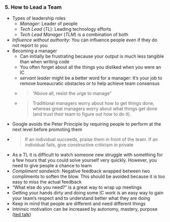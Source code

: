 ### 5. How to Lead a Team

* Types of leadership roles
    * *Manager*: Leader of people
    * *Tech Lead* (*TL*): Leading technology efforts
    * *Tech Lead Manager* (*TLM*) is a combination of both
* *Influence without authority*: You can influence people even if they do not report to you
* Becoming a manager
    * Can initially be frustrating because your output is much less tangible than when writing code
    * You often forget about all the things you disliked when you were an IC
    * *servant leader* might be a better word for a manager: It’s your job to remove bureaucratic obstacles or to help achieve team consensus
    * > “Above all, resist the urge to manage"
    * > Traditional managers worry about how to get things done, whereas great managers worry about what things get done (and trust their team to figure out how to do it).
* Google avoids the Peter Principle by requiring people to perform at the next level before promoting them
* > If an individual succeeds, praise them in front of the team. If an individual fails, give constructive criticism in private
* As a TL it is difficult to watch someone new struggle with something for a few hours that you could solve yourself very quickly. However, you need to give people a chance to learn
* *Compliment sandwich*: Negative feedback wrapped between two compliments to soften the blow. This should be avoided because it is too easy to miss the actual feedback
* “What else do you need?” is a great way to wrap up meetings
* Getting your hands dirty and doing some IC work is an easy way to gain your team’s respect and to understand better what they are doing
* Keep in mind that people are different and need different things
* Intrinsic motivation can be increased by autonomy, mastery, purpose ([ted talk](https://www.ted.com/talks/dan_pink_the_puzzle_of_motivation))
